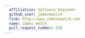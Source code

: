 ```yaml
---
  affiliation: Software Engineer
  github_user: jamesewelch
  link: http://www.jamesewelch.com
  name: James Welch
  pull_request_number: 538
---
```

